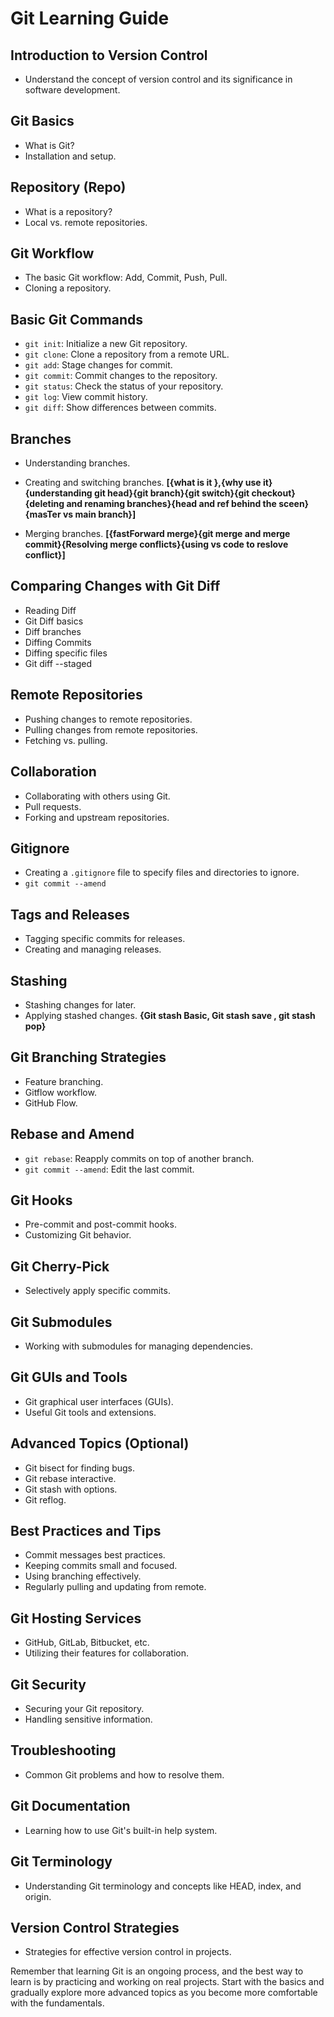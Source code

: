 # Git Learning Guide

## Introduction to Version Control

- Understand the concept of version control and its significance in software development.

## Git Basics

- What is Git?
- Installation and setup.

## Repository (Repo)

- What is a repository?
- Local vs. remote repositories.

## Git Workflow

- The basic Git workflow: Add, Commit, Push, Pull.
- Cloning a repository.

## Basic Git Commands

- `git init`: Initialize a new Git repository.
- `git clone`: Clone a repository from a remote URL.
- `git add`: Stage changes for commit.
- `git commit`: Commit changes to the repository.
- `git status`: Check the status of your repository.
- `git log`: View commit history.
- `git diff`: Show differences between commits.

## Branches

- Understanding branches. 
- Creating and switching branches.
**[{what is it },{why use it}{understanding git head}{git branch}{git switch}{git checkout}{deleting and renaming branches}{head and ref behind the sceen}{masTer vs main branch}]**

- Merging branches.
**[{fastForward merge}{git merge and merge commit}{Resolving merge conflicts}{using vs code to reslove conflict}]**

## Comparing Changes with Git Diff

- Reading Diff
- Git Diff basics
- Diff branches
- Diffing Commits
- Diffing specific files
- Git diff --staged


## Remote Repositories

- Pushing changes to remote repositories.
- Pulling changes from remote repositories.
- Fetching vs. pulling.

## Collaboration

- Collaborating with others using Git.
- Pull requests.
- Forking and upstream repositories.


## Gitignore

- Creating a `.gitignore` file to specify files and directories to ignore.
- `git commit --amend`

## Tags and Releases

- Tagging specific commits for releases.
- Creating and managing releases.

## Stashing

- Stashing changes for later.
- Applying stashed changes.
**{Git stash Basic, Git stash save , git stash pop}**

## Git Branching Strategies

- Feature branching.
- Gitflow workflow.
- GitHub Flow.

## Rebase and Amend

- `git rebase`: Reapply commits on top of another branch.
- `git commit --amend`: Edit the last commit.

## Git Hooks

- Pre-commit and post-commit hooks.
- Customizing Git behavior.

## Git Cherry-Pick

- Selectively apply specific commits.

## Git Submodules

- Working with submodules for managing dependencies.

## Git GUIs and Tools

- Git graphical user interfaces (GUIs).
- Useful Git tools and extensions.

## Advanced Topics (Optional)

- Git bisect for finding bugs.
- Git rebase interactive.
- Git stash with options.
- Git reflog.

## Best Practices and Tips

- Commit messages best practices.
- Keeping commits small and focused.
- Using branching effectively.
- Regularly pulling and updating from remote.

## Git Hosting Services

- GitHub, GitLab, Bitbucket, etc.
- Utilizing their features for collaboration.

## Git Security

- Securing your Git repository.
- Handling sensitive information.

## Troubleshooting

- Common Git problems and how to resolve them.

## Git Documentation

- Learning how to use Git's built-in help system.

## Git Terminology

- Understanding Git terminology and concepts like HEAD, index, and origin.

## Version Control Strategies

- Strategies for effective version control in projects.

Remember that learning Git is an ongoing process, and the best way to learn is by practicing and working on real projects. Start with the basics and gradually explore more advanced topics as you become more comfortable with the fundamentals.
